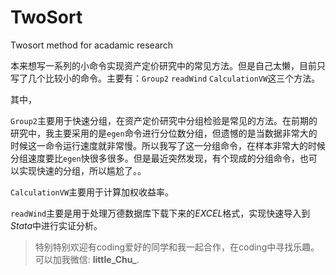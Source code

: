 # TwoSort
Twosort method for acadamic research

本来想写一系列的小命令实现资产定价研究中的常见方法。但是自己太懒，目前只写了几个比较小的命令。主要有：`Group2` `readWind` `CalculationVW`这三个方法。  

其中，

`Group2`主要用于快速分组，在资产定价研究中分组检验是常见的方法。在前期的研究中，我主要采用的是`egen`命令进行分位数分组，但遗憾的是当数据非常大的时候这一命令运行速度就非常慢。所以我写了这一分组命令，在样本非常大的时候分组速度要比`egen`快很多很多。但是最近突然发现，有个现成的分组命令，也可以实现快速的分组，所以尴尬了。。  

`CalculationVW`主要用于计算加权收益率。  

`readWind`主要是用于处理万德数据库下载下来的*EXCEL*格式，实现快速导入到*Stata*中进行实证分析。


> 特别特别欢迎有coding爱好的同学和我一起合作，在coding中寻找乐趣。可以加我微信: **little_Chu_**.
